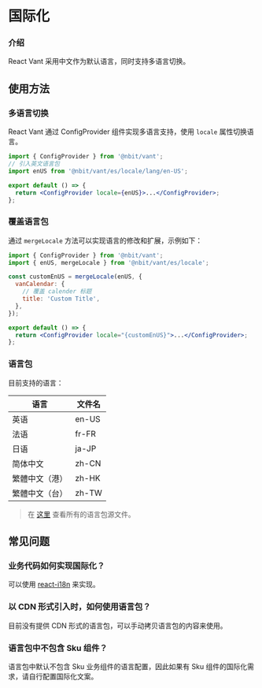 # 国际化

### 介绍

React Vant 采用中文作为默认语言，同时支持多语言切换。

## 使用方法

### 多语言切换

React Vant 通过 ConfigProvider 组件实现多语言支持，使用 `locale` 属性切换语言。

```jsx | pure
import { ConfigProvider } from '@nbit/vant';
// 引入英文语言包
import enUS from '@nbit/vant/es/locale/lang/en-US';

export default () => {
  return <ConfigProvider locale={enUS}>...</ConfigProvider>;
};
```

### 覆盖语言包

通过 `mergeLocale` 方法可以实现语言的修改和扩展，示例如下：

```jsx | pure
import { ConfigProvider } from '@nbit/vant';
import { enUS, mergeLocale } from '@nbit/vant/es/locale';

const customEnUS = mergeLocale(enUS, {
  vanCalendar: {
    // 覆盖 calender 标题
    title: 'Custom Title',
  },
});

export default () => {
  return <ConfigProvider locale="{customEnUS}">...</ConfigProvider>;
};
```

### 语言包

目前支持的语言：

| 语言           | 文件名 |
| -------------- | ------ |
| 英语           | en-US  |
| 法语           | fr-FR  |
| 日语           | ja-JP  |
| 简体中文       | zh-CN  |
| 繁體中文（港） | zh-HK  |
| 繁體中文（台） | zh-TW  |

> 在 [这里](https://github.com/3lang3/@nbit/vant/tree/main/packages/@nbit/vant/src/components/locale/lang) 查看所有的语言包源文件。

## 常见问题

### 业务代码如何实现国际化？

可以使用 [react-i18n](https://github.com/i18next/react-i18next) 来实现。

### 以 CDN 形式引入时，如何使用语言包？

目前没有提供 CDN 形式的语言包，可以手动拷贝语言包的内容来使用。

### 语言包中不包含 Sku 组件？

语言包中默认不包含 Sku 业务组件的语言配置，因此如果有 Sku 组件的国际化需求，请自行配置国际化文案。
